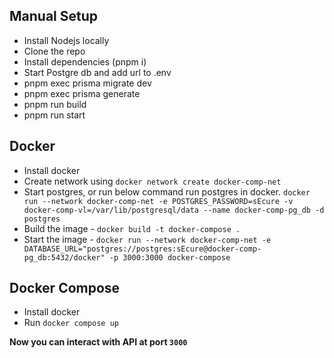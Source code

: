 ## Manual Setup

 - Install Nodejs locally
 - Clone the repo
 - Install dependencies (pnpm i)
 - Start Postgre db and add url to .env
 - pnpm exec prisma migrate dev
 - pnpm exec prisma generate
 - pnpm run build
 - pnpm run start

 ## Docker

 - Install docker
 - Create network using `docker network create docker-comp-net` 
 - Start postgres, or run below command run postgres in docker. `docker run --network docker-comp-net -e POSTGRES_PASSWORD=sEcure -v docker-comp-vl=/var/lib/postgresql/data --name docker-comp-pg_db -d postgres`
 - Build the image - `docker build -t docker-compose .`
 - Start the image - `docker run --network docker-comp-net -e DATABASE_URL="postgres://postgres:sEcure@docker-comp-pg_db:5432/docker" -p 3000:3000 docker-compose`

## Docker Compose

 - Install docker
 - Run `docker compose up`


**Now you can interact with API at port `3000`**